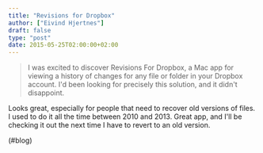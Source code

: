 ```yaml
---
title: "Revisions for Dropbox"
author: ["Eivind Hjertnes"]
draft: false
type: "post"
date: 2015-05-25T02:00:00+02:00
---
```


> I was excited to discover Revisions For Dropbox, a Mac app for viewing
> a history of changes for any file or folder in your Dropbox account.
> I'd been looking for precisely this solution, and it didn't
> disappoint.

Looks great, especially for people that need to recover old versions of
files. I used to do it all the time between 2010 and 2013. Great app,
and I'll be checking it out the next time I have to revert to an old
version.

(#blog)
